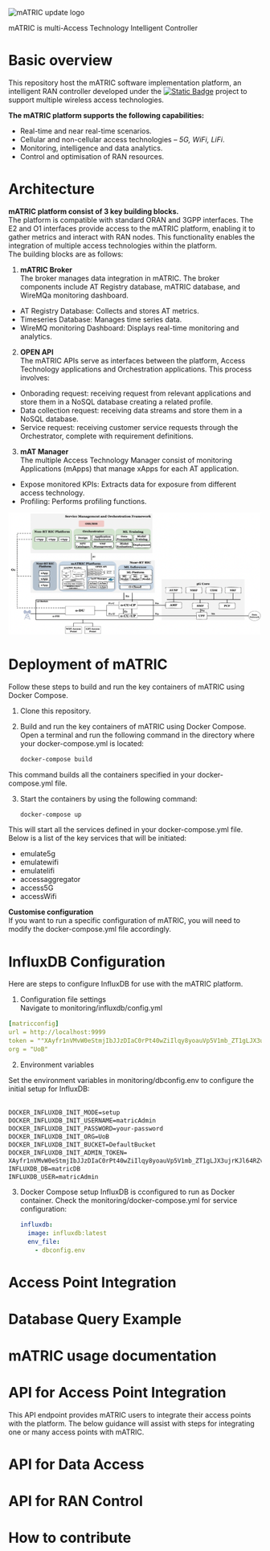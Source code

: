 ![mATRIC update logo](https://github.com/hpn-bristol/mATRIC/assets/63154875/5692d351-818e-48c2-834d-5d735871329d)

mATRIC is multi-Access Technology Intelligent Controller

# Basic overview 
This repository host the mATRIC software implementation platform, an intelligent RAN controller developed under the [![Static Badge](https://img.shields.io/badge/REASON-project)](https://reason-open-networks.ac.uk/about/) project to support multiple wireless access technologies.


**The mATRIC platform supports the following capabilities:**

- Real-time and near real-time scenarios.
- Cellular and non-cellular access technologies – _5G, WiFi, LiFi_.
- Monitoring, intelligence and data analytics.
- Control and optimisation of RAN resources.


# Architecture

**mATRIC platform consist of 3 key building blocks.** <br>
The platform is compatible with standard ORAN and 3GPP interfaces. The E2 and O1 interfaces provide access to the mATRIC platform, enabling it to gather metrics and interact with RAN nodes. This functionality enables the integration of multiple access technologies within the platform. <br>
The building blocks are as follows: <br>

1. **mATRIC Broker** <br>
The broker manages data integration in mATRIC. The broker components include AT Registry database, mATRIC database, and WireMQa monitoring dashboard.<br>
- AT Registry Database: Collects and stores AT metrics.<br>
- Timeseries Database: Manages time series data.<br>
- WireMQ monitoring Dashboard: Displays real-time monitoring and analytics.<br>
   

2. **OPEN API** <br>
The mATRIC APIs serve as interfaces between the platform, Access Technology applications and Orchestration applications. This process involves: <br>
- Onborading request: receiving request from relevant applications and store them in a NoSQL database creating a related profile.
- Data collection request: receiving data streams and store them in a NoSQL database.
- Service request: receiving customer service requests through the Orchestrator, complete with requirement definitions.

3. **mAT Manager**<br>
The multiple Access Technology Manager consist of monitoring Applications (mApps) that manage xApps for each AT application. <br>
- Expose monitored KPIs: Extracts data for exposure from different access technology.
- Profiling: Performs profiling functions.
 
   

 
![alt text](/matric.png)

# Deployment of mATRIC

Follow these steps to build and run the key containers of mATRIC using Docker Compose. <br>

1.	Clone this repository.
2.	Build and run the key containers of mATRIC using Docker Compose.
Open a terminal and run the following command in the directory where your docker-compose.yml is located:

  	 ``` Bash
	docker-compose build
	```
This command builds all the containers specified in your docker-compose.yml file.

3.	Start the containers by using the following command:
   
	``` Bash
	docker-compose up
	```
This will start all the services defined in your docker-compose.yml file. Below is a list of the key services that will be initiated:


-	emulate5g
-	emulatewifi
-	emulatelifi
-	accessaggregator
-	access5G
-	accessWifi


**Customise configuration** <br>
If you want to run a specific configuration of mATRIC, you will need to modify the docker-compose.yml file accordingly. 

# InfluxDB Configuration

Here are steps to configure InfluxDB for use with the mATRIC platform. <br>

1.	Configuration file settings <br>
Navigate to monitoring/influxdb/config.yml

``` YAML 
[matricconfig]
url = http://localhost:9999
token = ""XAyfr1nVMvW0eStmjIbJJzDIaC0rPt40wZiIlqy8yoauVp5V1mb_ZT1gLJX3ujrKJl64RZvsV4teq3iyw2UFfQ==""
org = "UoB"

```



2.	Environment variables

Set the environment variables in monitoring/dbconfig.env to configure the initial setup for InfluxDB: 

``` env

DOCKER_INFLUXDB_INIT_MODE=setup
DOCKER_INFLUXDB_INIT_USERNAME=matricAdmin
DOCKER_INFLUXDB_INIT_PASSWORD=your-password
DOCKER_INFLUXDB_INIT_ORG=UoB
DOCKER_INFLUXDB_INIT_BUCKET=DefaultBucket
DOCKER_INFLUXDB_INIT_ADMIN_TOKEN= XAyfr1nVMvW0eStmjIbJJzDIaC0rPt40wZiIlqy8yoauVp5V1mb_ZT1gLJX3ujrKJl64RZvsV4teq3iyw2UFfQ…
INFLUXDB_DB=matricDB
INFLUXDB_USER=matricAdmin

```


3.	Docker Compose setup
InfluxDB is cconfigured to run as Docker container.  Check the monitoring/docker-compose.yml for service configuration:

	```YAML
	influxdb:
	  image: influxdb:latest
	  env_file:
	    - dbconfig.env
	```



# Access Point Integration

# Database Query Example

# mATRIC usage documentation

# API for Access Point Integration

This API endpoint provides mATRIC users to integrate their access points with the platform. The below guidance will assist with steps for integrating one or many access points with mATRIC.

# API for Data Access

# API for RAN Control

# How to contribute
